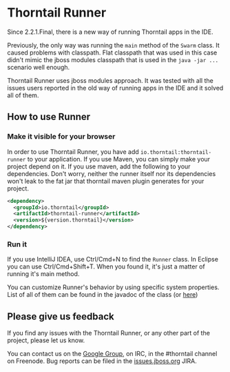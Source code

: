 # Thorntail Runner

Since 2.2.1.Final, there is a new way of running Thorntail apps in the IDE.

Previously, the only way was running the `main` method of the `Swarm` class. It caused problems with classpath. 
Flat classpath that was used in this case didn't mimic the jboss modules classpath that is used in the `java -jar ...` scenario well enough.

Thorntail Runner uses jboss modules approach. It was tested with all the issues users reported in the old way of running apps in the IDE and it solved all of them.

## How to use Runner

### Make it visible for your browser
In order to use Thorntail Runner, you have add `io.thorntail:thorntail-runner` to your application. If you use Maven, you can simply make your project depend on it.
If you use maven, add the following to your dependencies. Don't worry, neither the runner itself nor its dependencies won't leak to the fat jar that thorntail maven plugin generates for your project.

```XML
<dependency>
  <groupId>io.thorntail</groupId>
  <artifactId>thorntail-runner</artifactId>
  <version>${version.thorntail}</version>
</dependency>

```

### Run it
If you use IntelliJ IDEA, use Ctrl/Cmd+N to find the `Runner` class. In Eclipse you can use Ctrl/Cmd+Shift+T.
When you found it, it's just a matter of running it's main method.

You can customize Runner's behavior by using specific system properties.
List of all of them can be found in the javadoc of the class (or [here](https://github.com/thorntail/thorntail/blob/master/thorntail-runner/src/main/java/org/wildfly/swarm/runner/Runner.java))

## Please give us feedback
If you find any issues with the Thorntail Runner, or any other part of the project, please let us know.

You can contact us on the [Google Group](https://groups.google.com/forum/#!forum/thorntail), on IRC, in the #thorntail channel on Freenode.
Bug reports can be filed in the [issues.jboss.org](https://issues.jboss.org) JIRA.
